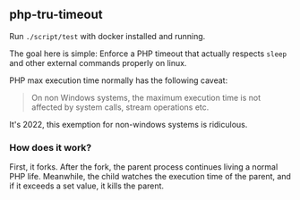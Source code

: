 ## php-tru-timeout

Run `./script/test` with docker installed and running.

The goal here is simple: Enforce a PHP timeout that actually respects `sleep` and other external commands properly on linux.

PHP max execution time normally has the following caveat:
> On non Windows systems, the maximum execution time is not affected by system calls, stream operations etc.

It's 2022, this exemption for non-windows systems is ridiculous.


### How does it work?

First, it forks. After the fork, the parent process continues living a normal PHP life. Meanwhile, the child watches the execution time of the parent, and if it exceeds a set value, it kills the parent.